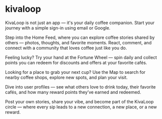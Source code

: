 # kivaloop

KivaLoop is not just an app — it's your daily coffee companion. Start your journey with a simple sign-in using email or Google.

Step into the Home Feed, where you can explore coffee stories shared by others — photos, thoughts, and favorite moments. React, comment, and connect with a community that loves coffee just like you do.

Feeling lucky? Try your hand at the Fortune Wheel — spin daily and collect points you can redeem for discounts and offers at your favorite cafés.

Looking for a place to grab your next cup? Use the Map to search for nearby coffee shops, explore new spots, and plan your visit.

Dive into user profiles — see what others love to drink today, their favorite cafés, and how many reward points they’ve earned and redeemed.

Post your own stories, share your vibe, and become part of the KivaLoop circle — where every sip leads to a new connection, a new place, or a new reward.
